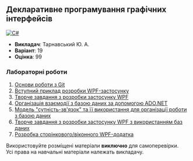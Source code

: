## Декларативне програмування графічних інтерфейсів

[![C#](https://img.shields.io/badge/c%23-purple?style=for-the-badge&logo=csharp&logoColor=white)](#)

- **Викладач**: Тарнавський Ю. А.
- **Варіант**: 19
- **Оцінка**: 99

### Лабораторні роботи
  1. [Основи роботи з Git](./Lab1/)
  2. [Вступний приклад розробки WPF-застосунку](./Lab2/)
  3. [Творче завдання з розробки застосунку WPF](./Lab3/)
  4. [Організація взаємодії з базою даних за допомогою ADO.NET](./Lab4/)
  5. [Модель "сутність-зв'язок" та її використання для організації роботи з базою даних](./Lab5/)
  6. [Творче завдання з розробки застосунку WPF з використанням баз даних](./Lab6/)
  7. [Розробка сторінкового/віконного WPF-додатка](./Lab7/)

Використовуйте розміщені матеріали **виключно** для самоперевірки. <br>
Усі права на навчальні матеріали належать викладачу.
